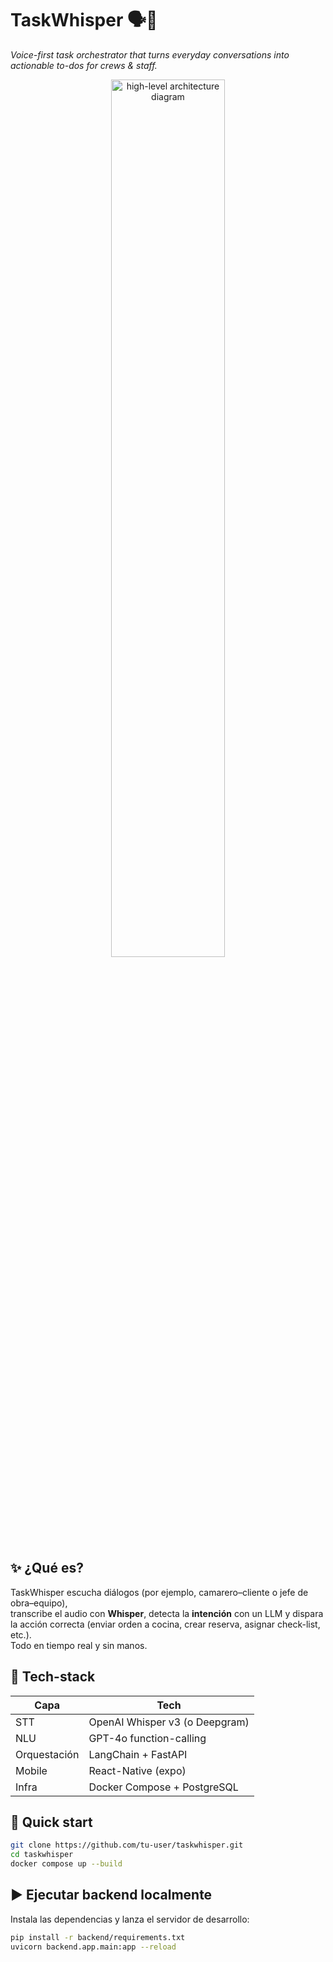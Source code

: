 # TaskWhisper 🗣️🚀

*Voice-first task orchestrator that turns everyday conversations into actionable to-dos for crews & staff.*

<div align="center">
  <img src="docs/diagram.png" width="60%" alt="high-level architecture diagram"/>
</div>

## ✨ ¿Qué es?

TaskWhisper escucha diálogos (por ejemplo, camarero–cliente o jefe de obra–equipo),  
transcribe el audio con **Whisper**, detecta la **intención** con un LLM y dispara la acción correcta
(enviar orden a cocina, crear reserva, asignar check-list, etc.).  
Todo en tiempo real y sin manos.

## 🍱 Tech-stack

| Capa | Tech |
|------|------|
| STT | OpenAI Whisper v3 (o Deepgram) |
| NLU | GPT-4o function-calling |
| Orquestación | LangChain + FastAPI |
| Mobile | React-Native (expo) |
| Infra | Docker Compose + PostgreSQL |

## 🚀 Quick start

```bash
git clone https://github.com/tu-user/taskwhisper.git
cd taskwhisper
docker compose up --build
```

## ▶️ Ejecutar backend localmente

Instala las dependencias y lanza el servidor de desarrollo:

```bash
pip install -r backend/requirements.txt
uvicorn backend.app.main:app --reload
```
